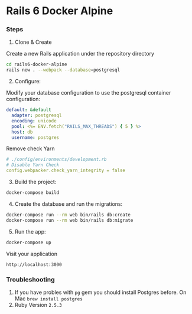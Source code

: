 # Rails 6 Docker Alpine

### Steps

1. Clone & Create

Create a new Rails application under the repository directory

```sh
cd rails6-docker-alpine
rails new . --webpack --database=postgresql
```

2. Configure:

Modify your database configuration to use the postgresql container configuration:

```yaml
default: &default
  adapter: postgresql
  encoding: unicode
  pool: <%= ENV.fetch("RAILS_MAX_THREADS") { 5 } %>
  host: db
  username: postgres
```

Remove check Yarn

```yaml
# ./config/environments/development.rb
# Disable Yarn Check
config.webpacker.check_yarn_integrity = false
```

3. Build the project:

```sh
docker-compose build
```

4. Create the database and run the migrations:

```sh
docker-compose run --rm web bin/rails db:create
docker-compose run --rm web bin/rails db:migrate
```

5. Run the app:

```sh
docker-compose up
```

Visit your application

```
http://localhost:3000
```

### Troubleshooting

1. If you have probles with `pg` gem you should install Postgres before. On Mac `brew install postgres`
2. Ruby Version `2.5.3`
